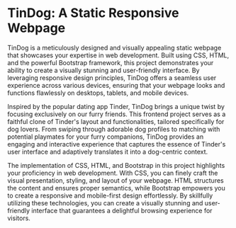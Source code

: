 # TinDog: A Static Responsive Webpage

TinDog is a meticulously designed and visually appealing static webpage that showcases your expertise in web development. Built using CSS, HTML, and the powerful Bootstrap framework, this project demonstrates your ability to create a visually stunning and user-friendly interface. By leveraging responsive design principles, TinDog offers a seamless user experience across various devices, ensuring that your webpage looks and functions flawlessly on desktops, tablets, and mobile devices.

Inspired by the popular dating app Tinder, TinDog brings a unique twist by focusing exclusively on our furry friends. This frontend project serves as a faithful clone of Tinder's layout and functionalities, tailored specifically for dog lovers. From swiping through adorable dog profiles to matching with potential playmates for your furry companions, TinDog provides an engaging and interactive experience that captures the essence of Tinder's user interface and adaptively translates it into a dog-centric context.

The implementation of CSS, HTML, and Bootstrap in this project highlights your proficiency in web development. With CSS, you can finely craft the visual presentation, styling, and layout of your webpage. HTML structures the content and ensures proper semantics, while Bootstrap empowers you to create a responsive and mobile-first design effortlessly. By skillfully utilizing these technologies, you can create a visually stunning and user-friendly interface that guarantees a delightful browsing experience for visitors.
